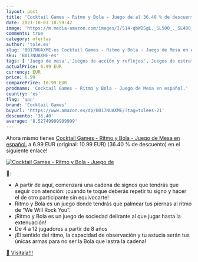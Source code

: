 ```yaml
---
layout: post
title: 'Cocktail Games - Ritmo y Bola - Juego de al 36.40 % de descuento'
date: 2021-10-03 18:59:42
image: 'https://m.media-amazon.com/images/I/514-qbWDSgL._SL500_._SL400_.jpg'
comments: true
category: ofertas
author: 'tole.es'
slug: 'B017NUAXME-es Cocktail Games - Ritmo y Bola - Juego de Mesa en español.'
sku: 'B017NUAXME-es'
tags: [ 'Juego de mesa','Juegos de acción y reflejos','Juegos de estrategia','Juegos de tablero','Juegos y accesorios para juegos','Juguetes','Juguetes y juegos','cocktail games','de','juego','mesa', ]
actualPrice: 6.99 EUR
currency: EUR
price: 6.99
comparePrice: 10.99 EUR
prodname: 'Cocktail Games - Ritmo y Bola - Juego de Mesa en español.'
country: 'es'
flag: '🇪🇸'
brand: 'Cocktail Games'
buyurl: 'https://www.amazon.es/dp/B017NUAXME/?tag=tolees-21'
descuento: '36.40'
average: '8.52749999999999'
---
```


Ahora mismo tienes [Cocktail Games - Ritmo y Bola - Juego de Mesa en español.](https://www.amazon.es/dp/B017NUAXME/?tag=tolees-21) a 6.99 EUR (original: 10.99 EUR) (36.40 %  de descuento) en el siguiente enlace!

[![Cocktail Games - Ritmo y Bola - Juego de](https://m.media-amazon.com/images/I/514-qbWDSgL._SL500_._SL400_.jpg)](https://www.amazon.es/dp/B017NUAXME/?tag=tolees-21)

🔎:

- A partir de aquí, comenzará una cadena de signos que tendrás que seguir con atención: ¡cuando te toque deberás repetir tu signo y hacer el de otro participante sin equivocarte!
- Ritmo y Bola es un juego donde tendrás que palmear tus piernas al ritmo de “We Will Rock You”.
- ¡Ritmo y Bola es un juego de sociedad delirante al que jugar hasta la extenuación!
- De 4 a 12 jugadores a partir de 8 años
- ¡El sentido del ritmo, la capacidad de observación y tu astucia serán tus únicas armas para no ser la Bola que lastra la cadena!

[🛒 Visítala!!!](https://www.amazon.es/dp/B017NUAXME/?tag=tolees-21)
